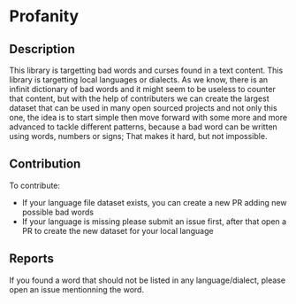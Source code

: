 # Profanity

## Description

This library is targetting bad words and curses found in a text content. This library is targetting local languages or dialects.
As we know, there is an infinit dictionary of bad words and it might seem to be useless to counter that content, but with the help of contributers we can create the largest dataset that can be used in many open sourced projects and not only this one, the idea is to start simple then move forward with some more and more advanced to tackle different patterns, because a bad word can be written using words, numbers or signs; That makes it hard, but not impossible.

## Contribution

To contribute:

- If your language file dataset exists, you can create a new PR adding new possible bad words
- If your language is missing please submit an issue first, after that open a PR to create the new dataset for your local language

## Reports

If you found a word that should not be listed in any language/dialect, please open an issue mentionning the word.

